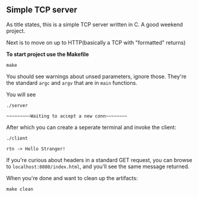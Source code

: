 ## Simple TCP server
As title states, this is a simple TCP server written in C. A good weekend project.

Next is to move on up to HTTP(basically a TCP with "formatted" returns)

**To start project use the Makefile**

```
make
```

You should see warnings about unsed parameters, ignore those. They're the standard `argc` and `argv` that are in `main` functions.

You will see
```
./server

~~~~~~~~~Waiting to accept a new conn~~~~~~~~

```
After which you can create a seperate terminal and invoke the client:
```
./client

rtn -> Hello Stranger!
```

If you're curious about headers in a standard GET request, you can  browse to `localhost:8080/index.html`, and you'll see the same message returned.

When you're done and want to clean up the artifacts:
```
make clean
```
